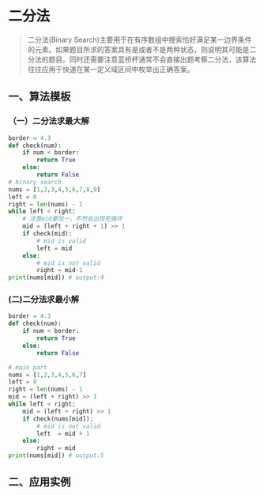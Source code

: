 # 二分法
> 二分法(Binary Search)主要用于在有序数组中搜索恰好满足某一边界条件的元素。如果题目所求的答案具有是或者不是两种状态，则说明其可能是二分法的题目。同时还需要注意蓝桥杯通常不会直接出题考察二分法，该算法往往应用于快速在某一定义域区间中枚举出正确答案。
## 一、算法模板
### （一）二分法求最大解
~~~py
border = 4.3
def check(num):
    if num < border:
        return True
    else:
        return False
# binary search
nums = [1,2,3,4,5,6,7,8,9]
left = 0
right = len(nums) - 1
while left < right:
    # 注意mid要加一，不然会出现死循环
    mid = (left + right + 1) >> 1
    if check(mid):
        # mid is valid
        left = mid
    else:
        # mid is not valid
        right = mid-1
print(nums[mid]) # output:4
~~~
### (二)二分法求最小解
~~~py
border = 4.3
def check(num):
    if num < border:
        return True
    else:
        return False

# main part
nums = [1,2,3,4,5,6,7]
left = 0
right = len(nums) - 1
mid = (left + right) >> 1
while left < right:
    mid = (left + right) >> 1
    if check(nums[mid]):
        # mid is not valid
        left  = mid + 1
    else:
        right = mid
print(nums[mid]) # output:5
~~~
## 二、应用实例

